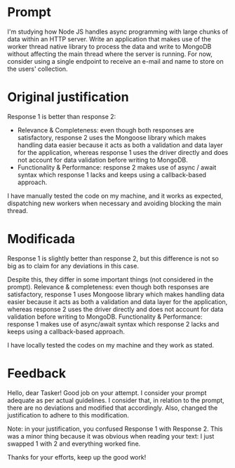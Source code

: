 # Prompt

I'm studying how Node JS handles async programming with large chunks of data within an HTTP server. Write an application that makes use of the worker thread native library to process the data and write to MongoDB without affecting the main thread where the server is running. For now, consider using a single endpoint to receive an e-mail and name to store on the users' collection.

# Original justification

Response 1 is better than response 2:
- Relevance & Completeness: even though both responses are satisfactory, response 2 uses the Mongoose library which makes handling data easier because it acts as both a validation and data layer for the application, whereas response 1 uses the driver directly and does not account for data validation before writing to MongoDB.
- Functionality & Performance: response 2 makes use of async / await syntax which response 1 lacks and keeps using a callback-based approach.

I have manually tested the code on my machine, and it works as expected, dispatching new workers when necessary and avoiding blocking the main thread.


# Modificada

Response 1 is slightly better than response 2, but this difference is not so big as to claim for any deviations in this case.

Despite this, they differ in some important things (not considered in the prompt).
Relevance & completeness: even though both responses are satisfactory, response 1 uses Mongoose library which makes handling data easier because it acts as both a validation and data layer for the application, whereas response 2 uses the driver directly and does not account for data validation before writing to MongoDB.
Functionality & Performance: response 1 makes use of async/await syntax which response 2 lacks and keeps using a callback-based approach.

I have locally tested the codes on my machine and they work as stated.

# Feedback

Hello, dear Tasker! Good job on your attempt. I consider your prompt adequate as per actual guidelines.
I consider that, in relation to the prompt, there are no deviations and modified that accordingly. Also, changed the justification to adhere to this modification.

Note: in your justification, you confused Response 1 with Response 2. This was a minor thing because it was obvious when reading your text: I just swapped 1 with 2 and everything worked fine.

Thanks for your efforts, keep up the good work!